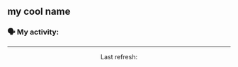 ## my cool name

### 🗣 My activity:

<!--GITHUB_ACTIVITY:{"rows": 5}-->

---

<p align="center">
  Last refresh: 
  <b><!--TIMESTAMP--></b>
</p>